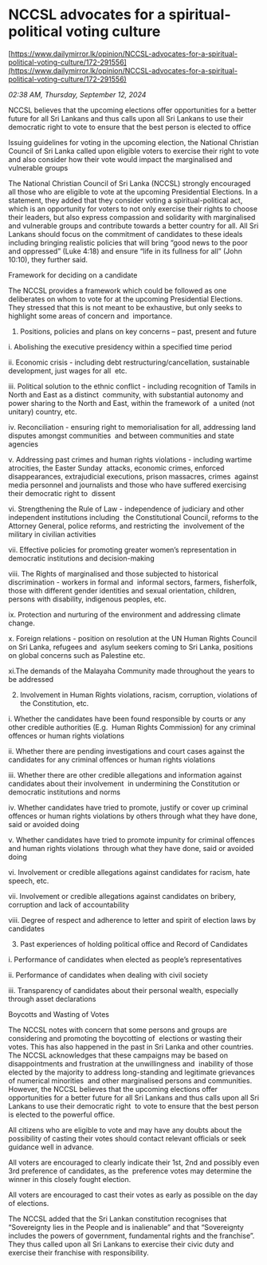 # NCCSL advocates for a spiritual-political voting culture

[https://www.dailymirror.lk/opinion/NCCSL-advocates-for-a-spiritual-political-voting-culture/172-291556](https://www.dailymirror.lk/opinion/NCCSL-advocates-for-a-spiritual-political-voting-culture/172-291556)

*02:38 AM, Thursday, September 12, 2024*

NCCSL believes that the upcoming elections offer opportunities for a better future for all Sri Lankans and thus calls upon all Sri Lankans to use their democratic right to vote to ensure that the best person is elected to office

Issuing guidelines for voting in the upcoming election, the National Christian Council of Sri Lanka called upon eligible voters to exercise their right to vote and also consider how their vote would impact the marginalised and vulnerable groups

The National Christian Council of Sri Lanka (NCCSL) strongly encouraged all those who are eligible to vote at the upcoming Presidential Elections. In a statement, they added that they consider voting a spiritual-political act, which is an opportunity for voters to not only exercise their rights to choose their leaders, but also express compassion and solidarity with marginalised and vulnerable groups and contribute towards a better country for all. All Sri Lankans should focus on the commitment of candidates to these ideals including bringing realistic policies that will bring “good news to the poor  and oppressed” (Luke 4:18) and ensure “life in its fullness for all” (John 10:10), they further said.

Framework for deciding on a candidate

The NCCSL provides a framework which could be followed as one deliberates on whom to vote for at the upcoming Presidential Elections. They stressed that this is not meant to be exhaustive, but only seeks to highlight some areas of concern and  importance.

1. Positions, policies and plans on key concerns – past, present and future

i. Abolishing the executive presidency within a specified time period

ii. Economic crisis - including debt restructuring/cancellation, sustainable development, just wages for all  etc.

iii. Political solution to the ethnic conflict - including recognition of Tamils in North and East as a distinct  community, with substantial autonomy and power sharing to the North and East, within the framework of  a united (not unitary) country, etc.

iv. Reconciliation - ensuring right to memorialisation for all, addressing land disputes amongst communities  and between communities and state agencies

v. Addressing past crimes and human rights violations - including wartime atrocities, the Easter Sunday  attacks, economic crimes, enforced disappearances, extrajudicial executions, prison massacres, crimes  against media personnel and journalists and those who have suffered exercising their democratic right to  dissent

vi. Strengthening the Rule of Law - independence of judiciary and other independent institutions including  the Constitutional Council, reforms to the Attorney General, police reforms, and restricting the  involvement of the military in civilian activities

vii. Effective policies for promoting greater women’s representation in democratic institutions and decision-making

viii. The Rights of marginalised and those subjected to historical discrimination - workers in formal and  informal sectors, farmers, fisherfolk, those with different gender identities and sexual orientation, children,  persons with disability, indigenous peoples, etc.

ix. Protection and nurturing of the environment and addressing climate change.

x. Foreign relations - position on resolution at the UN Human Rights Council on Sri Lanka, refugees and  asylum seekers coming to Sri Lanka, positions on global concerns such as Palestine etc.

xi.The demands of the Malayaha Community made throughout the years to be addressed

2. Involvement in Human Rights violations, racism, corruption, violations of the Constitution, etc.

i. Whether the candidates have been found responsible by courts or any other credible authorities (E.g.  Human Rights Commission) for any criminal offences or human rights violations

ii. Whether there are pending investigations and court cases against the candidates for any criminal offences or human rights violations

iii. Whether there are other credible allegations and information against candidates about their involvement  in undermining the Constitution or democratic institutions and norms

iv. Whether candidates have tried to promote, justify or cover up criminal offences or human rights violations by others through what they have done, said or avoided doing

v. Whether candidates have tried to promote impunity for criminal offences and human rights violations  through what they have done, said or avoided doing

vi. Involvement or credible allegations against candidates for racism, hate speech, etc.

vii. Involvement or credible allegations against candidates on bribery, corruption and lack of accountability

viii. Degree of respect and adherence to letter and spirit of election laws by candidates

3. Past experiences of holding political office and Record of Candidates

i. Performance of candidates when elected as people’s representatives

ii. Performance of candidates when dealing with civil society

iii. Transparency of candidates about their personal wealth, especially through asset declarations

Boycotts and Wasting of Votes

The NCCSL notes with concern that some persons and groups are considering and promoting the boycotting of  elections or wasting their votes. This has also happened in the past in Sri Lanka and other countries. The NCCSL acknowledges that these campaigns may be based on disappointments and frustration at the unwillingness and  inability of those elected by the majority to address long-standing and legitimate grievances of numerical minorities  and other marginalised persons and communities. However, the NCCSL believes that the upcoming elections offer  opportunities for a better future for all Sri Lankans and thus calls upon all Sri Lankans to use their democratic right  to vote to ensure that the best person is elected to the powerful office.

All citizens who are eligible to vote and may have any doubts about the possibility of casting their votes should contact relevant officials or seek guidance well in advance.

All voters are encouraged to clearly indicate their 1st, 2nd and possibly even 3rd preference of candidates, as the  preference votes may determine the winner in this closely fought election.

All voters are encouraged to cast their votes as early as possible on the day of elections.

The NCCSL added that the Sri Lankan constitution recognises that “Sovereignty lies in the People and is inalienable” and that “Sovereignty includes the powers of government, fundamental rights and the franchise”. They thus called upon all Sri Lankans to exercise their civic duty and exercise their franchise with responsibility.


